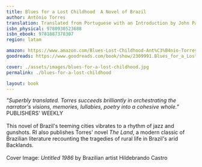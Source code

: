 ```yaml
---
title: Blues for a Lost Childhood  A Novel of Brazil
author: Antônio Torres
translation: Translated from Portuguese with an Introduction by John Parker 
isbn_physical: 9780930523688
isbn_ebook: 9781887378307
region: latam

amazon: https://www.amazon.com/Blues-Lost-Childhood-Ant%C3%B4nio-Torres-ebook/dp/B08CBLL3RL
goodreads: https://www.goodreads.com/book/show/2309991.Blues_for_a_Lost_Childhood 

cover: ./assets/images/blues-for-a-lost-childhood.jpg
permalink: ./blues-for-a-lost-childhood

layout: book
---
```

*"Superbly translated. Torres succeeds brilliantly in orchestrating the narrator's visions, memories, lullabies, poetry into a cohesive whole."* PUBLISHERS' WEEKLY
<br><br>
This novel of Brazil's teeming cities vibrates to a rhythm of jazz and gunshots. RI also publishes Torres' novel *The Land*, a modern classic of Brazilian literature recounting the tragedies of rural life in Brazil's arid Backlands.
<br><br>
Cover Image: *Untitled 1986* by Brazilian artist Hildebrando Castro

